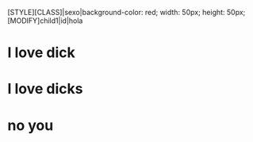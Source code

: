 [STYLE][CLASS]|sexo|background-color: red; width: 50px; height: 50px;
[MODIFY]child1|id|hola
# I love dick

# I love dicks
# no you